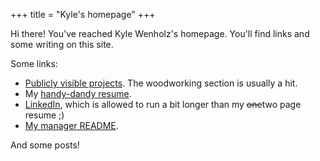 +++
title = "Kyle's homepage"
+++

Hi there! You've reached Kyle Wenholz's homepage. You'll find links and some writing on this site.

Some links:

- [Publicly visible projects](/projects). The woodworking
  section is usually a hit.
- My [handy-dandy resume](https://github.com/krwenholz/Resume/blob/master/resume.pdf).
- [LinkedIn](https://www.linkedin.com/in/kyle-wenholz/), which is allowed to run a bit longer than my ~~one~~two page resume ;)
- [My manager README](/readme). 

And some posts!